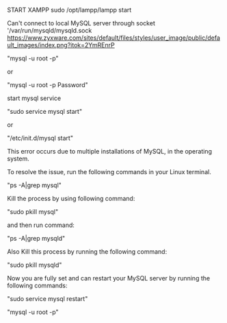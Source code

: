 START XAMPP
sudo /opt/lampp/lampp start

Can't connect to local MySQL server through socket '/var/run/mysqld/mysqld.sock
https://www.zyxware.com/sites/default/files/styles/user_image/public/default_images/index.png?itok=2YmREnrP

"mysql -u root -p"

or

"mysql -u root -p Password"

start mysql service

"sudo service mysql start"

or

"/etc/init.d/mysql start"

This error occurs due to multiple installations of MySQL, in the operating system.

To resolve the issue, run the following commands in your Linux terminal.

"ps -A|grep mysql"

Kill the process by using following command:

"sudo pkill mysql"

and then run command:

"ps -A|grep mysqld"

Also Kill this process by running the following command:

"sudo pkill mysqld"

Now you are fully set and can restart your MySQL server by running the following commands:

"sudo service mysql restart"

"mysql -u root -p"


